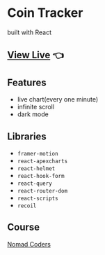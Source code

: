 # Coin Tracker

built with React

## [View Live](https://the-new-kim.github.io/coin-tracker/) 👈

## Features

- live chart(every one minute)
- infinite scroll
- dark mode

## Libraries

- `framer-motion`
- `react-apexcharts`
- `react-helmet`
- `react-hook-form`
- `react-query`
- `react-router-dom`
- `react-scripts`
- `recoil`

## Course

[Nomad Coders](https://nomadcoders.co/)
